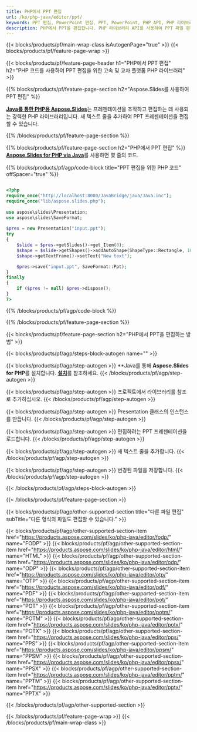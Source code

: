 ```yaml
---
title: PHP에서 PPT 편집
url: /ko/php-java/editor/ppt/
keywords: PPT 편집, PowerPoint 편집, PPT, PowerPoint, PHP API, PHP 라이브러리
description: PHP에서 PPT을 편집합니다. PHP 라이브러리 API를 사용하여 PPT 파일 편집
---
```


{{< blocks/products/pf/main-wrap-class isAutogenPage="true" >}}
{{< blocks/products/pf/feature-page-wrap >}}

{{< blocks/products/pf/feature-page-header h1="PHP에서 PPT 편집" h2="PHP 코드를 사용하여 PPT 편집을 위한 고속 및 교차 플랫폼 PHP 라이브러리" >}}

{{% blocks/products/pf/feature-page-section h2="Aspose.Slides를 사용하여 PPT 편집" %}}

[**Java를 통한 PHP용 Aspose.Slides**](https://products.aspose.com/slides/ko/php-java/)는 프레젠테이션을 조작하고 편집하는 데 사용되는 강력한 PHP 라이브러리입니다. 새 텍스트 줄을 추가하여 PPT 프레젠테이션을 편집할 수 있습니다. 

{{% /blocks/products/pf/feature-page-section %}}

{{% blocks/products/pf/feature-page-section  h2="PHP에서 PPT 편집" %}}
[**Aspose.Slides for PHP via Java**](https://products.aspose.com/slides/ko/php-java/)를 사용하면 몇 줄의 코드.

{{% blocks/products/pf/agp/code-block title="PPT 편집을 위한 PHP 코드" offSpacer="true" %}}

```php

<?php
require_once("http://localhost:8080/JavaBridge/java/Java.inc");
require_once("lib/aspose.slides.php");
 
use aspose\slides\Presentation;
use aspose\slides\SaveFormat;
 
$pres = new Presentation("input.ppt");
try
{
    $slide = $pres->getSlides()->get_Item(0);     
    $shape = $slide->getShapes()->addAutoShape(ShapeType::Rectangle, 10, 10, 100, 50);
    $shape->getTextFrame()->setText("New text");

    $pres->save("input.ppt", SaveFormat::Ppt);
}
finally
{
    if ($pres != null) $pres->dispose();
}
?>
```
{{% /blocks/products/pf/agp/code-block %}}

{{% /blocks/products/pf/feature-page-section %}}

{{< blocks/products/pf/feature-page-section  h2="PHP에서 PPT을 편집하는 방법" >}}

{{< blocks/products/pf/agp/steps-block-autogen name="" >}}


{{< blocks/products/pf/agp/step-autogen >}}
**Java를 통해 **Aspose.Slides for PHP**를 설치합니다. [**설치**](https://docs.aspose.com/slides/php-java/installation/)를 참조하세요.
{{< /blocks/products/pf/agp/step-autogen >}}

{{< blocks/products/pf/agp/step-autogen >}}
프로젝트에서 라이브러리를 참조로 추가하십시오.
{{< /blocks/products/pf/agp/step-autogen >}}

{{< blocks/products/pf/agp/step-autogen >}}
Presentation 클래스의 인스턴스를 만듭니다.
{{< /blocks/products/pf/agp/step-autogen >}}

{{< blocks/products/pf/agp/step-autogen >}}
편집하려는 PPT 프레젠테이션을 로드합니다.
{{< /blocks/products/pf/agp/step-autogen >}}

{{< blocks/products/pf/agp/step-autogen >}}
새 텍스트 줄을 추가합니다.
{{< /blocks/products/pf/agp/step-autogen >}}

{{< blocks/products/pf/agp/step-autogen >}}
변경된 파일을 저장합니다.
{{< /blocks/products/pf/agp/step-autogen >}}

{{< /blocks/products/pf/agp/steps-block-autogen >}}


{{< /blocks/products/pf/feature-page-section >}}

{{< blocks/products/pf/agp/other-supported-section title="다른 파일 편집" subTitle="다른 형식의 파일도 편집할 수 있습니다." >}}

{{< blocks/products/pf/agp/other-supported-section-item href="https://products.aspose.com/slides/ko/php-java/editor/fodp/" name="FODP" >}}
{{< blocks/products/pf/agp/other-supported-section-item href="https://products.aspose.com/slides/ko/php-java/editor/html/" name="HTML" >}}
{{< blocks/products/pf/agp/other-supported-section-item href="https://products.aspose.com/slides/ko/php-java/editor/odp/" name="ODP" >}}
{{< blocks/products/pf/agp/other-supported-section-item href="https://products.aspose.com/slides/ko/php-java/editor/otp/" name="OTP" >}}
{{< blocks/products/pf/agp/other-supported-section-item href="https://products.aspose.com/slides/ko/php-java/editor/pdf/" name="PDF" >}}
{{< blocks/products/pf/agp/other-supported-section-item href="https://products.aspose.com/slides/ko/php-java/editor/pot/" name="POT" >}}
{{< blocks/products/pf/agp/other-supported-section-item href="https://products.aspose.com/slides/ko/php-java/editor/potm/" name="POTM" >}}
{{< blocks/products/pf/agp/other-supported-section-item href="https://products.aspose.com/slides/ko/php-java/editor/potx/" name="POTX" >}}
{{< blocks/products/pf/agp/other-supported-section-item href="https://products.aspose.com/slides/ko/php-java/editor/pps/" name="PPS" >}}
{{< blocks/products/pf/agp/other-supported-section-item href="https://products.aspose.com/slides/ko/php-java/editor/ppsm/" name="PPSM" >}}
{{< blocks/products/pf/agp/other-supported-section-item href="https://products.aspose.com/slides/ko/php-java/editor/ppsx/" name="PPSX" >}}
{{< blocks/products/pf/agp/other-supported-section-item href="https://products.aspose.com/slides/ko/php-java/editor/pptm/" name="PPTM" >}}
{{< blocks/products/pf/agp/other-supported-section-item href="https://products.aspose.com/slides/ko/php-java/editor/pptx/" name="PPTX" >}}


{{< /blocks/products/pf/agp/other-supported-section >}}

{{< /blocks/products/pf/feature-page-wrap >}}
{{< /blocks/products/pf/main-wrap-class >}}
